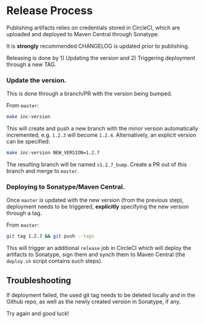 # Release Process

Publishing artifacts relies on credentials stored in CircleCI,
which are uploaded and deployed to Maven Central through Sonatype.

It is **strongly** recommended CHANGELOG is updated prior to publishing.

Releasing is done by 1) Updating the version and 2) Triggering deployment
through a new TAG.

### Update the version.

This is done through a branch/PR with the version being bumped.

From `master`:

```sh
make inc-version
```

This will create and push a new branch with the minor version automatically
incremented, e.g. `1.2.3` will become `1.2.4`. Alternatively, an explicit
version can be specified:

```sh
make inc-version NEW_VERSION=1.2.7
```

The resulting branch will be named `v1.2.7_bump`. Create a PR out of this branch
and merge to `master`.

### Deploying to Sonatype/Maven Central.

Once `master` is updated with the new version (from the previous step), deployment
needs to be triggered, **explicitly** specifying the new version through a tag.

From `master`:

```sh
git tag 1.2.7 && git push --tags
```

This will trigger an additional `release` job in CircleCI which will deploy the artifacts
to Sonatype, sign them and synch them to Maven Central (the `deploy.sh` script contains
such steps).

## Troubleshooting

If deployment failed, the used git tag needs to be deleted locally and in the Github repo,
as well as the newly created version in Sonatype, if any.

Try again and good luck!

